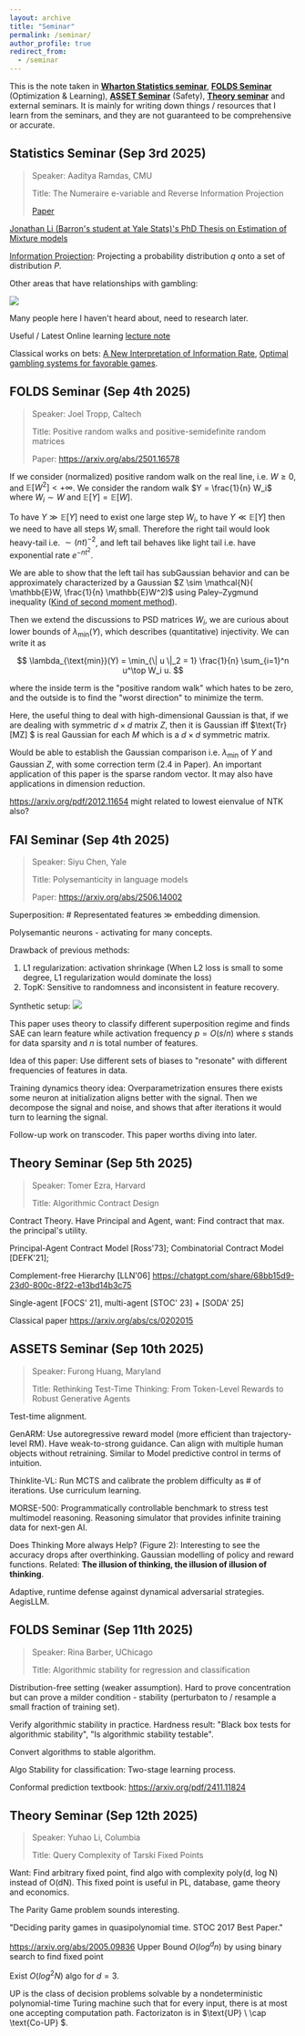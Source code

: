 ```yaml
---
layout: archive
title: "Seminar"
permalink: /seminar/
author_profile: true
redirect_from:
  - /seminar
---
```




This is the note taken in [**Wharton Statistics seminar**](https://statistics.wharton.upenn.edu/research/seminars-conferences/), [**FOLDS Seminar**](https://jasonaltschuler.github.io/folds-seminar/) (Optimization & Learning), [**ASSET Seminar**](https://asset.seas.upenn.edu/events/) (Safety), [**Theory seminar**](https://theory.cis.upenn.edu/seminar/) and external seminars. It is mainly for writing down things / resources that I learn from the seminars, and they are not guaranteed to be comprehensive or accurate. 

## Statistics Seminar (Sep 3rd 2025)
> Speaker: Aaditya Ramdas, CMU
> 
> Title: The Numeraire e-variable and Reverse Information Projection
> 
> [Paper](https://arxiv.org/pdf/2402.18810)

[Jonathan Li (Barron's student at Yale Stats)'s PhD Thesis on Estimation of Mixture models](http://www.stat.yale.edu/~arb4/students_files/JonathanLiThesis.pdf)

[Information Projection](https://en.wikipedia.org/wiki/Information_projection): Projecting a probability distribution $q$ onto a set of distribution $P$.

Other areas that have relationships with gambling: 

![](../images/2025-09-03-seminar.png)

Many people here I haven't heard about, need to research later.

Useful / Latest Online learning [lecture note](https://arxiv.org/pdf/1912.13213)

Classical works on bets: [A New Interpretation of Information Rate](https://www.princeton.edu/~wbialek/rome/refs/kelly_56.pdf), [Optimal gambling systems for favorable games](http://www-stat.wharton.upenn.edu/~steele/Resources/FTSResources/KellyBreiman/Breiman61.pdf).

## FOLDS Seminar (Sep 4th 2025)
> Speaker: Joel Tropp, Caltech
>
> Title: Positive random walks and positive-semidefinite random matrices
>
> Paper: https://arxiv.org/abs/2501.16578

If we consider (normalized) positive random walk on the real line, i.e. $W \geq 0$, and $\mathbb{E}[W^2] < + \infty$. We consider the random walk $Y = \frac{1}{n} W_i$ where $W_i \sim W$ and $\mathbb{E}[Y] = \mathbb{E}[W]$.

To have $Y \gg \mathbb{E}[Y]$ need to exist one large step $W_i$, to have $Y \ll \mathbb{E}[Y]$ then we need to have all steps $W_i$ small. Therefore the right tail would look heavy-tail i.e. $\sim (nt)^{-2}$, and left tail behaves like light tail i.e. have exponential rate $e^{-nt^2}$.

We are able to show that the left tail has subGaussian behavior and can be approximately characterized by a Gaussian $Z \sim \mathcal{N}( \mathbb{E}W, \frac{1}{n} \mathbb{E}W^2)$ using Paley–Zygmund inequality ([Kind of second moment method](https://en.wikipedia.org/wiki/Second_moment_method)).

Then we extend the discussions to PSD matrices $W_i$, we are curious about lower bounds of $\lambda_{\min}(Y)$, which describes (quantitative) injectivity. We can write it as

$$
\lambda_{\text{min}}(Y) = \min_{\| u \|_2 = 1} \frac{1}{n} \sum_{i=1}^n u^\top W_i u.
$$

where the inside term is the "positive random walk" which hates to be zero, and the outside is to find the "worst direction" to minimize the term.

Here, the useful thing to deal with high-dimensional Gaussian is that, if we are dealing with symmetric $d \times d$ matrix $Z$, then it is Gaussian iff $\text{Tr}[MZ] $ is real Gaussian for each $M$ which is a $d \times d$ symmetric matrix.

Would be able to establish the Gaussian comparison i.e. $\lambda_{\min}$ of $Y$ and Gaussian $Z$, with some correction term (2.4 in Paper). An important application of this paper is the sparse random vector. It may also have applications in dimension reduction. 

https://arxiv.org/pdf/2012.11654 might related to lowest eienvalue of NTK also?

## FAI Seminar (Sep 4th 2025)

>  Speaker: Siyu Chen, Yale
>
>  Title: Polysemanticity in language models
>
> Paper: https://arxiv.org/abs/2506.14002

Superposition: # Representated features $\gg$ embedding dimension.

Polysemantic neurons - activating for many concepts.

Drawback of previous methods: 
1. L1 regularization: activation shrinkage (When L2 loss is small to some degree, L1 regularization would dominate the loss)
2. TopK: Sensitive to randomness and inconsistent in feature recovery.

Synthetic setup:
![](../images/2025-09-04-FAI.PNG)

This paper uses theory to classify different superposition regime and finds SAE can learn feature while activation frequency $p = O(s/n)$ where $s$ stands for data sparsity and $n$ is total number of features. 


Idea of this paper: Use different sets of biases to "resonate" with different frequencies of features in data. 

Training dynamics theory idea: Overparametrization ensures there exists some neuron at initialization aligns better with the signal. Then we decompose the signal and noise, and shows that after iterations it would turn to learning the signal.


Follow-up work on transcoder. This paper worths diving into later.

## Theory Seminar (Sep 5th 2025)

>  Speaker: Tomer Ezra, Harvard
>
>  Title: Algorithmic Contract Design

Contract Theory. Have Principal and Agent, want: Find contract that max. the principal's utility.

Principal-Agent Contract Model [Ross'73];
Combinatorial Contract Model [DEFK'21];

Complement-free Hierarchy [LLN'06]
https://chatgpt.com/share/68bb15d9-23d0-800c-8f22-e13bd14b3c75


Single-agent [FOCS' 21], multi-agent [STOC' 23] + [SODA' 25]

Classical paper https://arxiv.org/abs/cs/0202015


## ASSETS Seminar (Sep 10th 2025)

>  Speaker: Furong Huang, Maryland
>
>  Title: Rethinking Test-Time Thinking: From Token-Level Rewards to Robust Generative Agents


Test-time alignment.

GenARM: Use autoregressive reward model (more efficient than trajectory-level RM). Have weak-to-strong guidance. Can align with multiple human objects without retraining. Similar to Model predictive control in terms of intuition.

Thinklite-VL: Run MCTS and calibrate the problem difficulty as # of iterations. Use curriculum learning.

MORSE-500: Programmatically controllable benchmark to stress test multimodel reasoning. Reasoning simulator that provides infinite training data for next-gen AI.

Does Thinking More always Help?  (Figure 2): Interesting to see the accuracy drops after overthinking. Gaussian modelling of policy and reward functions. Related: **The illusion of thinking, the illusion of illusion of thinking**.

Adaptive, runtime defense against dynamical adversarial strategies. AegisLLM.


## FOLDS Seminar (Sep 11th 2025)

>  Speaker: Rina Barber, UChicago
>
>  Title: Algorithmic stability for regression and classification

Distribution-free setting (weaker assumption). Hard to prove concentration but can prove a milder condition - stability (perturbaton to / resample a small fraction of training set).

Verify algorithmic stability in practice. Hardness result: "Black box tests for algorithmic stability",  "Is algorithmic stability testable".

Convert algorithms to stable algorithm.

Algo Stability for classification: Two-stage learning process.

Conformal prediction textbook: https://arxiv.org/pdf/2411.11824

## Theory Seminar (Sep 12th 2025)
>  Speaker: Yuhao Li, Columbia
>
>  Title: Query Complexity of Tarski Fixed Points

Want: Find arbitrary fixed point, find algo with complexity poly(d, log N) instead of O(dN).
This fixed point is useful in PL, database, game theory and economics.

The Parity Game problem sounds interesting.

"Deciding parity games in quasipolynomial time. STOC 2017 Best Paper."

https://arxiv.org/abs/2005.09836 Upper Bound $O(log^d n)$ by using binary search to find fixed point

Exist $O(log^2 N)$ algo for $d = 3$.

UP is the class of decision problems solvable by a nondeterministic polynomial-time Turing machine such that for every input, there is at most one accepting computation path. Factorizaton is in $\text{UP} \ \cap \text{Co-UP} $.
